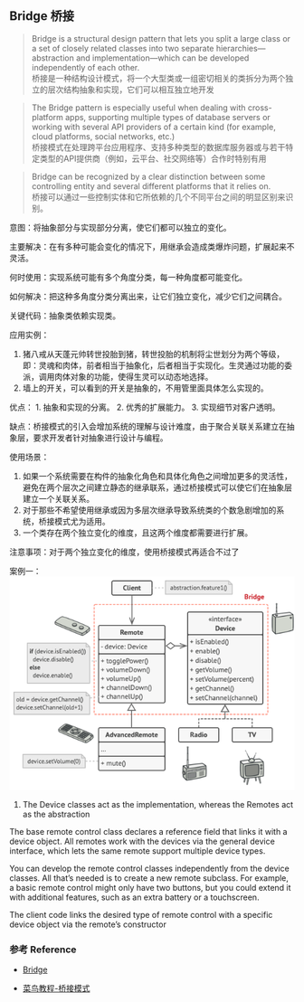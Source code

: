 ## Bridge 桥接

> Bridge is a structural design pattern that lets you split a large class or a set of closely related classes into two separate hierarchies—abstraction and implementation—which can be developed independently of each other.
<br> 桥接是一种结构设计模式，将一个大型类或一组密切相关的类拆分为两个独立的层次结构抽象和实现，它们可以相互独立地开发

> The Bridge pattern is especially useful when dealing with cross-platform apps, supporting multiple types of database servers or working with several API providers of a certain kind (for example, cloud platforms, social networks, etc.)
<br> 桥接模式在处理跨平台应用程序、支持多种类型的数据库服务器或与若干特定类型的API提供商（例如，云平台、社交网络等）合作时特别有用
  
> Bridge can be recognized by a clear distinction between some controlling entity and several different platforms that it relies on.
<br> 桥接可以通过一些控制实体和它所依赖的几个不同平台之间的明显区别来识别。
     
 
意图：将抽象部分与实现部分分离，使它们都可以独立的变化。

主要解决：在有多种可能会变化的情况下，用继承会造成类爆炸问题，扩展起来不灵活。

何时使用：实现系统可能有多个角度分类，每一种角度都可能变化。

如何解决：把这种多角度分类分离出来，让它们独立变化，减少它们之间耦合。

关键代码：抽象类依赖实现类。

应用实例： 
  1. 猪八戒从天蓬元帅转世投胎到猪，转世投胎的机制将尘世划分为两个等级，即：灵魂和肉体，前者相当于抽象化，后者相当于实现化。生灵通过功能的委派，调用肉体对象的功能，使得生灵可以动态地选择。 
  2. 墙上的开关，可以看到的开关是抽象的，不用管里面具体怎么实现的。

优点： 
    1. 抽象和实现的分离。 
    2. 优秀的扩展能力。 
    3. 实现细节对客户透明。

缺点：桥接模式的引入会增加系统的理解与设计难度，由于聚合关联关系建立在抽象层，要求开发者针对抽象进行设计与编程。

使用场景： 
  1. 如果一个系统需要在构件的抽象化角色和具体化角色之间增加更多的灵活性，避免在两个层次之间建立静态的继承联系，通过桥接模式可以使它们在抽象层建立一个关联关系。 
  2. 对于那些不希望使用继承或因为多层次继承导致系统类的个数急剧增加的系统，桥接模式尤为适用。 
  3. 一个类存在两个独立变化的维度，且这两个维度都需要进行扩展。

注意事项：对于两个独立变化的维度，使用桥接模式再适合不过了


案例一：
![](./example.png)

1. The Device classes act as the implementation, whereas the Remotes act as the abstraction

The base remote control class declares a reference field that links it with a device object. All remotes work with the devices via the general device interface, which lets the same remote support multiple device types.

You can develop the remote control classes independently from the device classes. All that’s needed is to create a new remote subclass. For example, a basic remote control might only have two buttons, but you could extend it with additional features, such as an extra battery or a touchscreen.

The client code links the desired type of remote control with a specific device object via the remote’s constructor



### 参考 Reference

* [Bridge ](https://refactoring.guru/design-patterns/bridge)
 
* [菜鸟教程-桥接模式](https://www.runoob.com/design-pattern/bridge-pattern.html)
